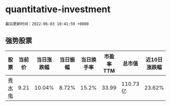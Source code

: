 # quantitative-investment

`最后更新时间：2022-06-03 10:41:59 +0800`

## 强势股票

|股票|当前价|当日涨跌幅|当日振幅|当日换手率|市盈率TTM|总市值|近10日涨跌幅|
|----|----|----|----|----|----|----|----|
|[粤水电](https://xueqiu.com/S/SZ002060)|9.21|10.04%|8.72%|15.2%|33.99|110.73亿|23.62%|
